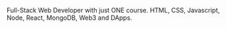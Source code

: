 Full-Stack Web Developer with just ONE course. HTML, CSS, Javascript, Node, React, MongoDB, Web3 and DApps.